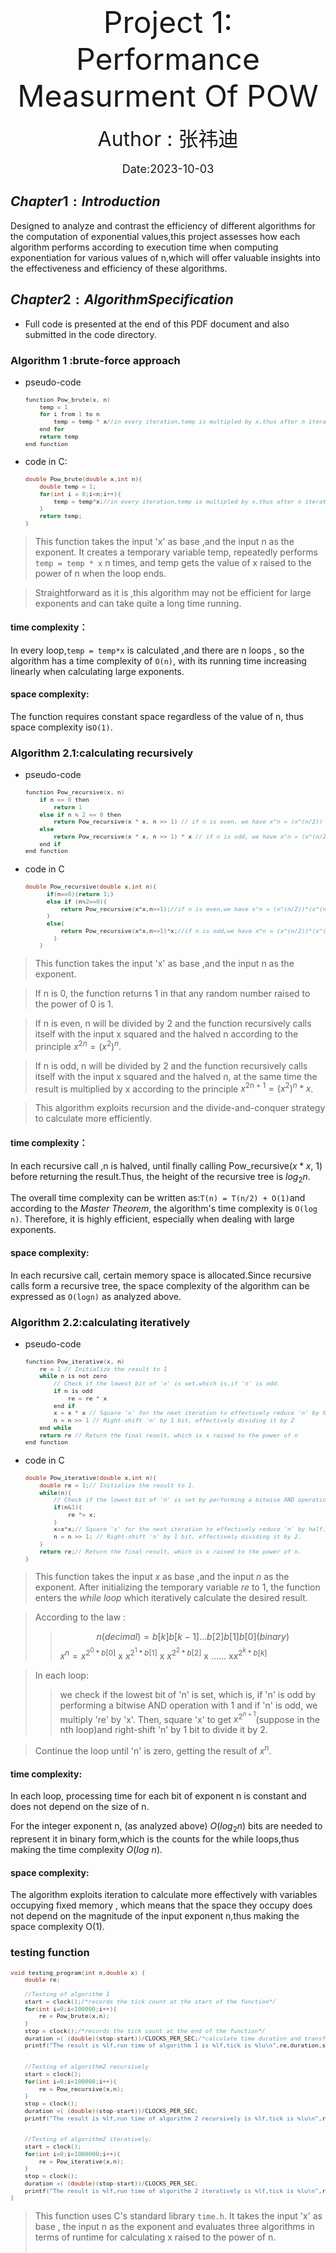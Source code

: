 <br><br><br><br><br><br><br><br><br><br><br><br><br><br><br><br><br><br><br><center><font size = 7>Project 1: Performance Measurment Of POW</font></center>



<center><font size = 6>Author : 张祎迪</font></center> 

<br>

<center><font size = 4.5>Date:2023-10-03</center></font>

<div STYLE="page-break-after: always;"></div>

## $Chapter 1: Introduction$
Designed to analyze and contrast the efficiency of different algorithms for the computation of exponential values,this project assesses how each algorithm performs according to execution time when computing exponentiation for various values of n,which will offer valuable insights into the effectiveness and efficiency of these algorithms.
## $Chapter 2:  Algorithm Specification$
* Full code is presented at the end of this PDF document and also submitted in the code directory.
### Algorithm 1 :brute-force approach
* pseudo-code
	
	<font size =1>
	
	```C
	function Pow_brute(x, n)
	    temp = 1
	    for i from 1 to n 
	        temp = temp * x//in every iteration,temp is multipled by x,thus after n iterations we can get x^n
	    end for
	    return temp
	end function
	```

</font>

* code in C:
	
	<font size =1>
	
	```C
	double Pow_brute(double x,int n){ 
	    double temp = 1;
	    for(int i = 0;i<n;i++){
	        temp = temp*x;//in every iteration,temp is multipled by x,thus after n iterations we can get x^n
	    }
	    return temp;
	}
	```

</font>

> This function takes the input 'x' as base ,and the input n as the exponent. It creates a temporary variable temp, repeatedly  performs `temp = temp * x` n times, and temp gets the value of x raised to the power of n when the loop ends. 

> Straightforward as it is ,this algorithm may not be efficient for large exponents and can take quite a long time running.
#### time complexity：

In every loop,`temp = temp*x` is calculated ,and there are n loops , so the algorithm has a time complexity of `O(n)`, with its running time increasing linearly when calculating large exponents.
#### space complexity:

The function requires constant space regardless of the value of n, thus space complexity is`O(1)`.

<div STYLE="page-break-after: always;"></div>

### Algorithm 2.1:calculating recursively

* pseudo-code
	
	<font size = 1>
	
	```C
	function Pow_recursive(x, n)
	    if n == 0 then
	        return 1
	    else if n % 2 == 0 then
	        return Pow_recursive(x * x, n >> 1) // if n is even, we have x^n = (x^(n/2)) * (x^(n/2))
	    else
	        return Pow_recursive(x * x, n >> 1) * x // if n is odd, we have x^n = (x^(n/2)) * (x^(n/2)) * x
	    end if
	end function
	```
	
	</font>
	
* code in C
	
	<font size = 1>
  
  ```C
  double Pow_recursive(double x,int n){ 
        if(n==0){return 1;}
        else if (n%2==0){
            return Pow_recursive(x*x,n>>1);//if n is even,we have x^n = (x^(n/2))*(x^(n/2))
        }
        else{
            return Pow_recursive(x*x,n>>1)*x;//if n is odd,we have x^n = (x^(n/2))*(x^(n/2))*x 
	      }
	  }
	```

</font>

> This function takes the input 'x' as base ,and the input n as the exponent. 

> If n is 0, the function returns 1 in that any random number raised to the power of 0 is 1.

> If n is even, n will be divided by 2 and the function recursively calls itself with the input x squared and the halved n according to the principle $x^{2n}=(x^{2})^{n}$.

> If n is odd, n will be divided by 2 and the function recursively calls itself with the input x squared and the halved n, at the same time the result is multiplied by x according to the principle $x^{2n+1}=(x^{2})^{n}*x$.

> This algorithm exploits recursion and the divide-and-conquer strategy to calculate more efficiently.
#### time complexity：
In each recursive call ,n is halved, until finally calling Pow\_recursive($x*x$, 1) before returning the result.Thus, the height of the recursive tree is $log_{2}n$.

The overall time complexity can be written as:`T(n) = T(n/2) + O(1)`and according to the $Master$ $Theorem$, the algorithm's time complexity is `O(log n)`. Therefore, it is highly efficient, especially when dealing with large exponents.

#### space complexity:
In each recursive call, certain memory space is allocated.Since recursive calls form a recursive tree, the space complexity of the algorithm can be expressed as `O(logn)` as analyzed above.

<div STYLE="page-break-after: always;"></div>

### Algorithm 2.2:calculating iteratively

* pseudo-code
	
	<font size = 1>
	
	```C
	function Pow_iterative(x, n)
	    re = 1 // Initialize the result to 1
	    while n is not zero
	        // Check if the lowest bit of 'n' is set,which is,if 'n' is odd.
	        if n is odd
	            re = re * x
	        end if
	        x = x * x // Square 'x' for the next iteration to effectively reduce 'n' by half
	        n = n >> 1 // Right-shift 'n' by 1 bit, effectively dividing it by 2
	    end while
	    return re // Return the final result, which is x raised to the power of n
	end function
	```
	
	</font>
	
* code in C
	
	<font size = 1>
	
	```C
	double Pow_iterative(double x,int n){ 
	    double re = 1;// Initialize the result to 1.
	    while(n){
	        // Check if the lowest bit of 'n' is set by performing a bitwise AND operation with 1.
	        if(n&1){
	            re *= x;
	        }
	        x=x*x;// Square 'x' for the next iteration to effectively reduce 'n' by half.
	        n = n >> 1; // Right-shift 'n' by 1 bit, effectively dividing it by 2.
	    }
	    return re;// Return the final result, which is x raised to the power of n.
	}
	```

</font>

> This function takes the input *x* as base ,and the input *n* as the exponent.
> After initializing the temporary variable *re* to 1, the function enters the *while loop* which iteratively calculate the desired result.

> According to the law :
> > $$n(decimal)=b[k]b[k-1]...b[2]b[1]b[0](binary)$$
> > $x^{n}=x^{2^{0}*b[0]}$ x $x^{2^{1}*b[1]}$ x $x^{2^{2}*b[2]}$ x …… x$x^{2^{k}*b[k]}$

> In each loop:
> > we check if the lowest bit of 'n' is set, which is, if 'n' is odd by performing a bitwise AND operation with 1 and if 'n' is odd, we multiply 're' by 'x'.
> > Then, square 'x' to get $x^{2^{n+1}}$(suppose in the nth loop)and right-shift 'n' by 1 bit to divide it by 2.

> Continue the loop until 'n' is zero, getting the result of $x^{n}$.

#### time complexity:
In each loop, processing time for each bit of exponent n is constant and does not depend on the size of n.

For the integer exponent n, (as analyzed above) $O(log_{2}n)$ bits are needed to represent it in binary form,which is the counts for the while loops,thus making the time complexity $O(log$ $n)$.
#### space complexity:
The algorithm exploits  iteration to calculate more effectively with variables occupying fixed memory , which means that the space they occupy does not depend on the magnitude of the input exponent n,thus making the space complexity O(1).
### testing function

<font size =1>

```C
void testing_program(int n,double x) {
    double re;

    //Testing of algorithm 1
    start = clock();/*records the tick count at the start of the function*/
    for(int i=0;i<100000;i++){
        re = Pow_brute(x,n);
    }
    stop = clock();/*records the tick count at the end of the function*/
    duration =( (double)(stop-start))/CLOCKS_PER_SEC;/*calculate time duration and transforms it to be in seconds*/
    printf("The result is %lf,run time of algorithm 1 is %lf,tick is %lu\n",re,duration,stop-start);


    //Testing of algorithm2 recursively
    start = clock();
    for(int i=0;i<100000;i++){
        re = Pow_recursive(x,n);
    }
    stop = clock();
    duration =( (double)(stop-start))/CLOCKS_PER_SEC;
    printf("The result is %lf,run time of algorithm 2 recursively is %lf,tick is %lu\n",re,duration,stop-start);


    //Testing of algorithm2 iteratively;
    start = clock();
    for(int i=0;i<1000000;i++){
        re = Pow_iterative(x,n);
    }
    stop = clock();
    duration =( (double)(stop-start))/CLOCKS_PER_SEC;
    printf("The result is %lf,run time of algorithm 2 iteratively is %lf,tick is %lu\n",re,duration,stop-start);
}
```
</font>

> This function uses C's standard library `time.h`. 
> It takes the input 'x' as base , the input n as the exponent and evaluates three algorithms in terms of runtime for calculating x raised to the power of n.
>
> For  algorithm1 and algorithm2 (recursive version), it records the start time using the clock() function before executing a loop that performs the calculations **one hundred thousand** times.
>
> For algorithm2(iterative version),it records the start time using the clock() function before executing a loop that performs the calculations **a million** times.
>
> After the loop, it records the end time and calculates the duration of the execution in seconds.
> Finally, it prints the calculated result, the run time in seconds, and the tick count for each algorithm.

<div STYLE="page-break-after: always;"></div>

## $Chapter 3:  Testing Results$

* The results are tested on  MacBook Air M2 Sonoma 14.0 , Apple clang version 15.0.0(arm64-apple-darwin23.0.0)

<font size= 0.001> 

<table>
    <tr>
        <td></td>
        <td>N</td>
        <td>1000</td>
        <td>5000</td>
        <td>10000</td>
        <td>20000</td>
        <td>40000</td>
        <td>60000</td>
        <td>80000</td>
        <td>100000</td>
    </tr>
    <tr>
      	<font size= 0.001> 
        <th rowspan="5"><div style = "width:1.5cm">Algorithm 1</div></th>
         </font>
    </tr>
    <tr>
        <td>Iterations</td>
        <td>100000</td>
        <td>100000</td>
        <td>100000</td>
        <td>100000</td>
        <td>100000</td>
        <td>100000</td>
        <td>100000</td>
        <td>100000</td>
    </tr>
    <tr>
        <td>Ticks</td>
        <td>361811</td>
        <td>1726246</td>
        <td>3436671</td>
        <td>6885644</td>
        <td>13782837</td>
        <td>20743694</td>
        <td>28000420</td>
        <td>35234169</td>
    </tr>
    <tr>
        <td>Total time<br>(sec)</td>
        <td>0.361811</td>
        <td>1.726246</td>
        <td>3.436671</td>
        <td>6.885644</td>
        <td>13.782837</td>
        <td>20.743694</td>
        <td>28.000420</td>
        <td>35.234169</td>
    </tr>
        <td>Duration<br>(1/100000<br>sec)</td>
        <td>0.361811</td>
        <td>1.726246</td>
        <td>3.436671</td>
        <td>6.885644</td>
        <td>13.782837</td>
        <td>20.743694</td>
        <td>28.000420</td>
        <td>35.234169</td>
    </tr>
    <tr>
        <font size= 0.001>
        <th rowspan="5"><div style = "width:1.5cm">Algorithm 2（iterative version）</div></th>
        </font>
    </tr>
    <tr>
        <td>Iterations</td>
        <td>1000000</td>
        <td>1000000</td>
        <td>1000000</td>
        <td>1000000</td>
        <td>1000000</td>
        <td>1000000</td>
        <td>1000000</td>
        <td>1000000</td>
    </tr>
    </tr>
        <td>Ticks</td>
        <td>17925</td>
        <td>23136</td>
        <td>25108</td>
        <td>27400</td>
        <td>30768</td>
        <td>31599</td>
        <td>32268</td>
        <td>34458</td>
    </tr>
    </tr>
        <td>Total time<br>(sec)</td>
        <td>0.017925</td>
        <td>0.023136</td>
        <td>0.025108</td>
        <td>0.027400</td>
        <td>0.030768</td>
        <td>0.031599</td>
        <td>0.032268</td>
        <td>0.034458</td>
    </tr>
    </tr>
        <td>Duration<br>(1/100000<br>sec)</td>
        <td>0.0017925</td>
        <td>0.0023136</td>
        <td>0.0025108</td>
        <td>0.0027400</td>
        <td>0.0030768</td>
        <td>0.0031599</td>
        <td>0.0032268</td>
        <td>0.0034458</td>
    </tr>
    <tr>
        <th rowspan="5"><div style = "width:1.5cm">Algorithm 2(recursive version）</div></th>
    </tr>
    <tr>
        <td>Iterations</td>
        <td>100000</td>
        <td>100000</td>
        <td>100000</td>
        <td>100000</td>
        <td>100000</td>
        <td>100000</td>
        <td>100000</td>
        <td>100000</td>
    </tr>
    </tr>
        <td>Ticks</td>
        <td>2879</td>
        <td>4090</td>
        <td>4438</td>
        <td>4766</td>
        <td>5177</td>
        <td>5405</td>
        <td>5869</td>
        <td>6360</td>
    </tr>
    </tr>
        <td>Total time<br>(sec)</td>
        <td>0.002879</td>
        <td>0.004090</td>
        <td>0.004438</td>
        <td>0.004766</td>
        <td>0.005177</td>
        <td>0.005405</td>
        <td>0.005869</td>
        <td>0.006360</td>
    </tr>
    </tr>
        <td>Duration<br>(1/100000<br>sec)</td>
        <td>0.002879</td>
        <td>0.004090</td>
        <td>0.004438</td>
        <td>0.004766</td>
        <td>0.005177</td>
        <td>0.005405</td>
        <td>0.005869</td>
        <td>0.006360</td>
    </tr>
</table>
</font>

* From the N-runtime graph of algorithm 1 below,we can clearly see that the function's run time increases linearly(with respect to N)when calculating,which means it can take a rather long time running when the exponent increases tremendously.

  <img src="/Users/lily/Desktop/cszju/fds/project/project1/normal/1.jpg" alt="1" style="zoom:35%;" />

  

* From the N-runtime graph of algorithm 2(iterative version) below,we can clearly see that the function's run time has a logarithmic growth(with respect to N)when calculating,which means  when the exponent   increases tremendously,the algorithm can still be rather effective.

  <img src="/Users/lily/Desktop/cszju/fds/project/project1/normal/3.jpg" alt="3" style="zoom:15%;" />

* From the N-runtime graph of algorithm 2(recursive version) below,we can clearly see that the function's run time has a logarithmic growth(with respect to N)when calculating,which means  when the exponent   increases tremendously,the algorithm can still be rather effective.

  <img src="/Users/lily/Desktop/cszju/fds/project/project1/normal/2.jpg" alt="2" style="zoom:15%;" />

* Form the N-runtime graph of algorithms comparison below,we can clearly see that when the exponent experiences a tremendous growth,algorithm2 performs much better than algorithm1.

<img src="/Users/lily/Desktop/cszju/fds/project/project1/normal/123.jpg" alt="123" style="zoom:35%;" />

## $Chapter 4:  Analysis$ $and$ $Comments$

### Analysis for algorithm 1(brute-force approach)
#### time complexity：
* In every loop,`temp = temp*x` is calculated ,and there are n loops ,so the algorithm has a time complexity of`O(n)`, with its running time increasing linearly when calculating large exponents.
#### space complexity:
* The function requires constant space regardless of the value of n, thus space complexity is `O(1)`.
### Analysis for algorithm 2.1(calculating recursively)
#### time complexity：
* In each recursive call ,n is halved ,until finally calling Pow\_recursive($x*x$, 1) before returning the result.Thus, the height of the recursive tree is $log_{2}n$.
* The overall time complexity can be written as:`T(n) = T(n/2) + O(1)`and according to the $Master$ $Theorem$, the algorithm's time complexity is `O(log n)`. Therefore, it is highly efficient, especially when dealing with large exponents.
#### space complexity:
* In each recursive call, certain memory space is allocated.Since recursive calls form a recursive tree, the space complexity of the algorithm can be expressed as `O(logn)`as analyzed above.
### Analysis for algorithm 2.2(calculating iteratively)

#### time complexity:
* In each loop, processing time for each bit of exponent n is constant and does not depend on the size of n.

* For the integer exponent n, (as analyzed above) $O(log_{2}n)$ bits are needed to represent it in binary form,which is the counts for the while loops,thus making the time complexity $O(log n)$.
#### space complexity:
* The algorithm exploits  iteration to calculate more effectively with variables occupying fixed memory , which means that the space they occupy does not depend on the magnitude of the input exponent n,thus making the space complexity O(1).
### Comparisons

As analyzed above (also illustrated  in $Chapter 3:  Testing Results$).When it comes to large exponents, algorithm 2 performs much better that algorithm 1,thus making it a better choice when doing the calculation.

## $Appendix:$  $Source$ $Code$ 

```C
#include<stdio.h>
#include<time.h>/*implement C's standard library time.h*/
clock_t start,stop;/*clock_t is a built-in type for processing time in ticks*/
double duration;/*duration is to keep record of run time of a funciton in seconds*/

//implement a function that calculate x^n using the given algorithm 2 recursively
double Pow_recursive(double x,int n){ 
    if(n==0){return 1;}
    else if (n%2==0){
        return Pow_recursive(x*x,n>>1);//if n is even,we have x^n = (x^(n/2))*(x^(n/2))
    }
    else{
        return Pow_recursive(x*x,n>>1)*x;//if n is odd,we have x^n = (x^(n/2))*(x^(n/2))*x 
    }
}

//implement a function that calculate x^n using the given algorithm 2 iteratively
double Pow_iterative(double x,int n){ 
    double re = 1;// Initialize the result to 1.
    while(n){
        // Check if the lowest bit of 'n' is set by performing a bitwise AND operation with 1.
        if(n&1){
            re *= x;
        }
        x=x*x;// Square 'x' for the next iteration to effectively reduce 'n' by half.
        n = n >> 1; // Right-shift 'n' by 1 bit, effectively dividing it by 2.
    }
    return re;// Return the final result, which is x raised to the power of n.
}

//implement a function that calculate x^n using bruteforce method
double Pow_brute(double x,int n){ 
    double temp = 1;
    for(int i = 0;i<n;i++){
        temp = temp*x;//in every iteration,temp is multipled by x,thus after n iterations we can get x^n
    }
    return temp;
}

// Testing program to test different values of 'n'
void testing_program(int n,double x) {
    //double x = 1.0001 ;
    double re;
    //Testing of algorithm 1
    start = clock();/*records the tick count at the start of the function*/
    for(int i=0;i<100000;i++){
        re = Pow_brute(x,n);
    }
    stop = clock();/*records the tick count at the end of the function*/
    duration =( (double)(stop-start))/CLOCKS_PER_SEC;/*calculate time duration and transforms it to be in seconds*/
    printf("The result is %lf,run time of algorithm 1 is %lf,tick is %lu\n",re,duration,stop-start);


    //Testing of algorithm2 recursively
    start = clock();
    for(int i=0;i<100000;i++){
        re = Pow_recursive(x,n);
    }
    stop = clock();
    duration =( (double)(stop-start))/CLOCKS_PER_SEC;
    printf("The result is %lf,run time of algorithm 2 recursively is %lf,tick is %lu\n",re,duration,stop-start);


    //Testing of algorithm2 iteratively;
    start = clock();
    for(int i=0;i<1000000;i++){
        re = Pow_iterative(x,n);
    }
    stop = clock();
    duration =( (double)(stop-start))/CLOCKS_PER_SEC;
    printf("The result is %lf,run time of algorithm 2 iteratively is %lf,tick is %lu\n",re,duration,stop-start);
}
int main() {
    int n;
    int b[8]= {1000, 5000, 10000, 20000, 40000, 60000, 80000, 100000};//Initialize test cases
    double x;
    printf("The value of x is ");
    scanf("%lf",&x);
    for (int i = 0;i<8;i++){
        n = b[i];
        printf("the value of n is %d \n",n);/*n = 1000, 5000, 10000, 20000, 40000, 60000, 80000, 100000*/
        testing_program(n,x);
    }
    return 0;
}
```



## $Declaration$

*I hereby declare that all the work done in this project titled "Performance Measurment Of POW" is of my independent effort.*
